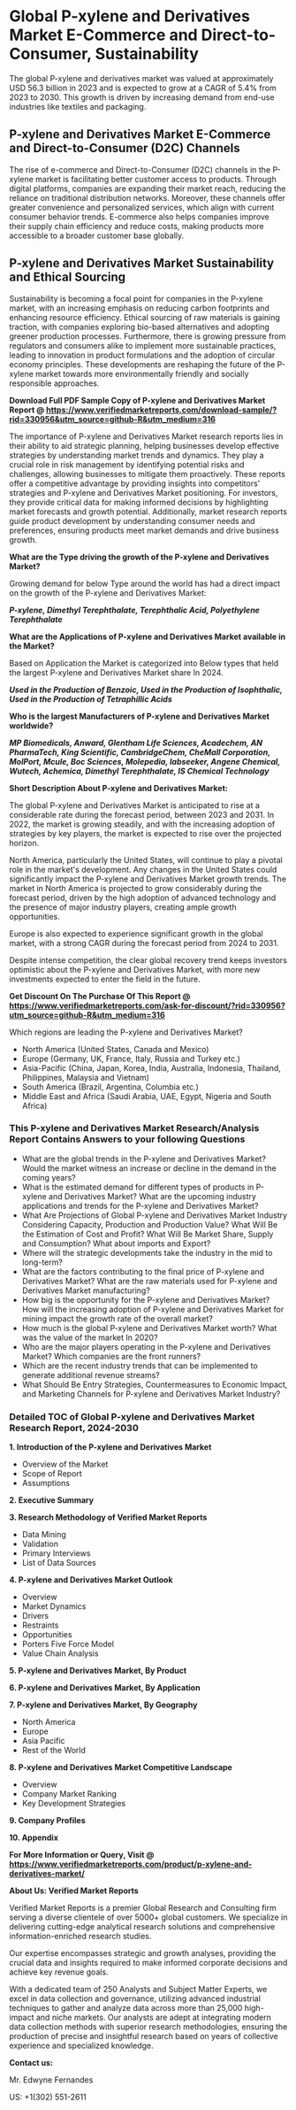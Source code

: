 <h1>Global P-xylene and Derivatives Market E-Commerce and Direct-to-Consumer, Sustainability</h1><p class=""><p>The global P-xylene and derivatives market was valued at approximately USD 56.3 billion in 2023 and is expected to grow at a CAGR of 5.4% from 2023 to 2030. This growth is driven by increasing demand from end-use industries like textiles and packaging.</p><h2>P-xylene and Derivatives Market E-Commerce and Direct-to-Consumer (D2C) Channels</h2><p>The rise of e-commerce and Direct-to-Consumer (D2C) channels in the P-xylene market is facilitating better customer access to products. Through digital platforms, companies are expanding their market reach, reducing the reliance on traditional distribution networks. Moreover, these channels offer greater convenience and personalized services, which align with current consumer behavior trends. E-commerce also helps companies improve their supply chain efficiency and reduce costs, making products more accessible to a broader customer base globally.</p><h2>P-xylene and Derivatives Market Sustainability and Ethical Sourcing</h2><p>Sustainability is becoming a focal point for companies in the P-xylene market, with an increasing emphasis on reducing carbon footprints and enhancing resource efficiency. Ethical sourcing of raw materials is gaining traction, with companies exploring bio-based alternatives and adopting greener production processes. Furthermore, there is growing pressure from regulators and consumers alike to implement more sustainable practices, leading to innovation in product formulations and the adoption of circular economy principles. These developments are reshaping the future of the P-xylene market towards more environmentally friendly and socially responsible approaches.</p></p><p class=""><strong>Download Full PDF Sample Copy of P-xylene and Derivatives Market Report @ <a href="https://www.verifiedmarketreports.com/download-sample/?rid=330956&utm_source=github-R&utm_medium=316" target="_blank">https://www.verifiedmarketreports.com/download-sample/?rid=330956&utm_source=github-R&utm_medium=316</a></strong></p><p>The importance of&nbsp;P-xylene and Derivatives Market research reports lies in their ability to aid strategic planning, helping businesses develop effective strategies by understanding market trends and dynamics. They play a crucial role in risk management by identifying potential risks and challenges, allowing businesses to mitigate them proactively. These reports offer a competitive advantage by providing insights into competitors' strategies and P-xylene and Derivatives Market positioning. For investors, they provide critical data for making informed decisions by highlighting market forecasts and growth potential. Additionally, market research reports guide product development by understanding consumer needs and preferences, ensuring products meet market demands and drive business growth.</p><p><strong>What are the&nbsp;Type driving the growth of the P-xylene and Derivatives Market?</strong></p><p id="" class="">Growing demand for below Type around the world has had a direct impact on the growth of the P-xylene and Derivatives Market:</p><p class=""><em><strong>P-xylene, Dimethyl Terephthalate, Terephthalic Acid, Polyethylene Terephthalate</strong></em></p><p class=""><strong>What are the&nbsp;Applications&nbsp;of P-xylene and Derivatives Market available in the Market?</strong></p><p id="" class="">Based on Application the Market is categorized into Below types that held the largest P-xylene and Derivatives Market share In 2024.</p><p class=""><em><strong>Used in the Production of Benzoic, Used in the Production of Isophthalic, Used in the Production of Tetraphillic Acids</strong></em></p><p class=""><strong>Who is the largest Manufacturers of P-xylene and Derivatives Market worldwide?</strong></p><p><em><strong>MP Biomedicals, Anward, Glentham Life Sciences, Acadechem, AN PharmaTech, King Scientific, CambridgeChem, CheMall Corporation, MolPort, Mcule, Boc Sciences, Molepedia, labseeker, Angene Chemical, Wutech, Achemica, Dimethyl Terephthalate, IS Chemical Technology</strong></em></p><p id="" class=""><strong>Short Description About P-xylene and Derivatives Market:</strong></p><p>The global P-xylene and Derivatives Market is anticipated to rise at a considerable rate during the forecast period, between 2023 and 2031. In 2022, the market is growing steadily, and with the increasing adoption of strategies by key players, the market is expected to rise over the projected horizon.</p><p>North America, particularly the United States, will continue to play a pivotal role in the market's development. Any changes in the United States could significantly impact the P-xylene and Derivatives Market growth trends. The market in North America is projected to grow considerably during the forecast period, driven by the high adoption of advanced technology and the presence of major industry players, creating ample growth opportunities.</p><p>Europe is also expected to experience significant growth in the global market, with a strong CAGR during the forecast period from 2024 to 2031.</p><p>Despite intense competition, the clear global recovery trend keeps investors optimistic about the P-xylene and Derivatives Market, with more new investments expected to enter the field in the future.</p><p id="" class=""><strong>Get Discount On The Purchase Of This Report @ <a href="https://www.verifiedmarketreports.com/ask-for-discount/?rid=330956?utm_source=github-R&utm_medium=316" target="_blank">https://www.verifiedmarketreports.com/ask-for-discount/?rid=330956?utm_source=github-R&utm_medium=316</a></strong></p><p class="">Which regions are leading the P-xylene and Derivatives Market?</p><ul><li>North America (United States, Canada and Mexico)</li><li>Europe (Germany, UK, France, Italy, Russia and Turkey etc.)</li><li>Asia-Pacific (China, Japan, Korea, India, Australia, Indonesia, Thailand, Philippines, Malaysia and Vietnam)</li><li>South America (Brazil, Argentina, Columbia etc.)</li><li>Middle East and Africa (Saudi Arabia, UAE, Egypt, Nigeria and South Africa)</li></ul><h3 id="" class="">This P-xylene and Derivatives Market Research/Analysis Report Contains Answers to your following Questions</h3><ul><li>What are the global trends in the P-xylene and Derivatives Market? Would the market witness an increase or decline in the demand in the coming years?</li><li>What is the estimated demand for different types of products in P-xylene and Derivatives Market? What are the upcoming industry applications and trends for the P-xylene and Derivatives Market?</li><li>What Are Projections of Global P-xylene and Derivatives Market Industry Considering Capacity, Production and Production Value? What Will Be the Estimation of Cost and Profit? What Will Be Market Share, Supply and Consumption? What about imports and Export?</li><li>Where will the strategic developments take the industry in the mid to long-term?</li><li>What are the factors contributing to the final price of P-xylene and Derivatives Market? What are the raw materials used for P-xylene and Derivatives Market manufacturing?</li><li>How big is the opportunity for the P-xylene and Derivatives Market? How will the increasing adoption of P-xylene and Derivatives Market for mining impact the growth rate of the overall market?</li><li>How much is the global P-xylene and Derivatives Market worth? What was the value of the market In 2020?</li><li>Who are the major players operating in the P-xylene and Derivatives Market? Which companies are the front runners?</li><li>Which are the recent industry trends that can be implemented to generate additional revenue streams?</li><li>What Should Be Entry Strategies, Countermeasures to Economic Impact, and Marketing Channels for P-xylene and Derivatives Market Industry?</li></ul><h3 id="" class="">Detailed TOC of Global P-xylene and Derivatives Market Research Report, 2024-2030</h3><p id="" class=""><strong>1. Introduction of the P-xylene and Derivatives Market</strong></p><ul><li>Overview of the Market</li><li>Scope of Report</li><li>Assumptions</li></ul><p id="" class=""><strong>2. Executive Summary</strong></p><p id="" class=""><strong>3. Research Methodology of Verified Market Reports</strong></p><ul><li>Data Mining</li><li>Validation</li><li>Primary Interviews</li><li>List of Data Sources</li></ul><p id="" class=""><strong>4. P-xylene and Derivatives Market Outlook</strong></p><ul><li>Overview</li><li>Market Dynamics</li><li>Drivers</li><li>Restraints</li><li>Opportunities</li><li>Porters Five Force Model</li><li>Value Chain Analysis</li></ul><p id="" class=""><strong>5. P-xylene and Derivatives Market, By Product</strong></p><p id="" class=""><strong>6. P-xylene and Derivatives Market, By Application</strong></p><p id="" class=""><strong>7. P-xylene and Derivatives Market, By Geography</strong></p><ul><li>North America</li><li>Europe</li><li>Asia Pacific</li><li>Rest of the World</li></ul><p id="" class=""><strong>8. P-xylene and Derivatives Market Competitive Landscape</strong></p><ul><li>Overview</li><li>Company Market Ranking</li><li>Key Development Strategies</li></ul><p id="" class=""><strong>9. Company Profiles</strong></p><p id="" class=""><strong>10. Appendix</strong></p><p id="" class=""><strong>For More Information or Query, Visit @ <a href="https://www.verifiedmarketreports.com/product/p-xylene-and-derivatives-market/" target="_blank">https://www.verifiedmarketreports.com/product/p-xylene-and-derivatives-market/</a></strong></p><p id="" class=""><strong>About Us: Verified Market Reports</strong></p><p id="" class="">Verified Market Reports is a premier Global Research and Consulting firm serving a diverse clientele of over 5000+ global customers. We specialize in delivering cutting-edge analytical research solutions and comprehensive information-enriched research studies.</p><p id="" class="">Our expertise encompasses strategic and growth analyses, providing the crucial data and insights required to make informed corporate decisions and achieve key revenue goals.</p><p id="" class="">With a dedicated team of 250 Analysts and Subject Matter Experts, we excel in data collection and governance, utilizing advanced industrial techniques to gather and analyze data across more than 25,000 high-impact and niche markets. Our analysts are adept at integrating modern data collection methods with superior research methodologies, ensuring the production of precise and insightful research based on years of collective experience and specialized knowledge.</p><p id="" class=""><strong>Contact us:</strong></p><p id="" class="">Mr. Edwyne Fernandes</p><p id="" class="">US: +1(302) 551-2611</p>